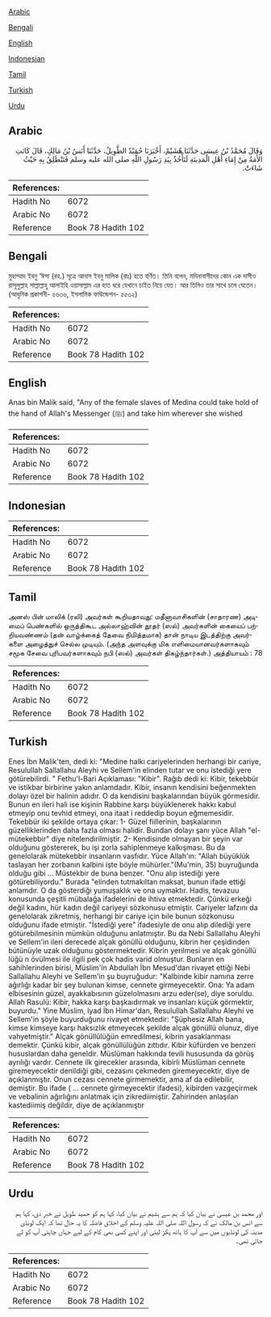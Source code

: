 [Arabic](#arabic)

[Bengali](#bengali)

[English](#english)

[Indonesian](#indonesian)

[Tamil](#tamil)

[Turkish](#turkish)

[Urdu](#urdu)

## Arabic


<div dir="rtl" lang="ar" style={{fontSize:'larger',backgroundColor:'#f8f9fa',padding:20}}>
وَقَالَ مُحَمَّدُ بْنُ عِيسَى حَدَّثَنَا هُشَيْمٌ، أَخْبَرَنَا حُمَيْدٌ الطَّوِيلُ، حَدَّثَنَا أَنَسُ بْنُ مَالِكٍ، قَالَ كَانَتِ الأَمَةُ مِنْ إِمَاءِ أَهْلِ الْمَدِينَةِ لَتَأْخُذُ بِيَدِ رَسُولِ اللَّهِ صلى الله عليه وسلم فَتَنْطَلِقُ بِهِ حَيْثُ شَاءَتْ‏.‏
</div>
<div style={{backgroundColor:'#f8f9fa',padding:20, marginBottom: 10}}><table> <thead> <tr> <th>References:</th> <th></th> </tr> </thead> <tbody><tr><td>Hadith No</td><td>6072</td></tr><tr><td>Arabic No</td><td>6072</td></tr><tr><td>Reference</td><td>Book 78 Hadith 102</td></tr></tbody></table></div>

## Bengali


<div dir="ltr" lang="bn" style={{fontSize:'larger',backgroundColor:'#f8f9fa',padding:20}}>
মুহাম্মাদ ইবনু ‘ঈসা (রহ.) সূত্রে আনাস ইবনু মালিক (রাঃ) হতে বর্ণিত। তিনি বলেন, মদিনাবাসীদের কোন এক দাসীও রাসূলুল্লাহ সাল্লাল্লাহু আলাইহি ওয়াসাল্লাম এর হাত ধরে যেখানে চাইত নিয়ে যেত। আর তিনিও তার সাথে চলে যেতেন। (আধুনিক প্রকাশনী- ৫৬৩৬, ইসলামিক ফাউন্ডেশন- ৫৫৩২)
</div>
<div style={{backgroundColor:'#f8f9fa',padding:20, marginBottom: 10}}><table> <thead> <tr> <th>References:</th> <th></th> </tr> </thead> <tbody><tr><td>Hadith No</td><td>6072</td></tr><tr><td>Arabic No</td><td>6072</td></tr><tr><td>Reference</td><td>Book 78 Hadith 102</td></tr></tbody></table></div>

## English


<div dir="ltr" lang="en" style={{fontSize:'larger',backgroundColor:'#f8f9fa',padding:20}}>
Anas bin Malik said, "Any of the female slaves of Medina could take hold of the hand of Allah's Messenger (ﷺ) and take him wherever she wished
</div>
<div style={{backgroundColor:'#f8f9fa',padding:20, marginBottom: 10}}><table> <thead> <tr> <th>References:</th> <th></th> </tr> </thead> <tbody><tr><td>Hadith No</td><td>6072</td></tr><tr><td>Arabic No</td><td>6072</td></tr><tr><td>Reference</td><td>Book 78 Hadith 102</td></tr></tbody></table></div>

## Indonesian


<div dir="ltr" lang="id" style={{fontSize:'larger',backgroundColor:'#f8f9fa',padding:20}}>

</div>
<div style={{backgroundColor:'#f8f9fa',padding:20, marginBottom: 10}}><table> <thead> <tr> <th>References:</th> <th></th> </tr> </thead> <tbody><tr><td>Hadith No</td><td>6072</td></tr><tr><td>Arabic No</td><td>6072</td></tr><tr><td>Reference</td><td>Book 78 Hadith 102</td></tr></tbody></table></div>

## Tamil


<div dir="ltr" lang="ta" style={{fontSize:'larger',backgroundColor:'#f8f9fa',padding:20}}>
அனஸ் பின் மாலிக் (ரலி) அவர்கள் கூறியதாவது: மதீனாவாசிகளின் (சாதாரண) அடிமைப் பெண்களில் ஒருத்திகூட அல்லாஹ்வின் தூதர் (ஸல்) அவர்களின் கையைப் பற்றியவண்ணம் (தன் வாழ்க்கைத் தேவை நிமித்தமாக) தான் நாடிய இடத்திற்கு அவர்களை அழைத்துச் செல்ல முடியும். (அந்த அளவுக்கு மிக எளிமையானவர்களாகவும் சமூக சேவை புரிபவர்களாகவும் நபி (ஸல்) அவர்கள் திகழ்ந்தார்கள்.) அத்தியாயம் : 78
</div>
<div style={{backgroundColor:'#f8f9fa',padding:20, marginBottom: 10}}><table> <thead> <tr> <th>References:</th> <th></th> </tr> </thead> <tbody><tr><td>Hadith No</td><td>6072</td></tr><tr><td>Arabic No</td><td>6072</td></tr><tr><td>Reference</td><td>Book 78 Hadith 102</td></tr></tbody></table></div>

## Turkish


<div dir="ltr" lang="tr" style={{fontSize:'larger',backgroundColor:'#f8f9fa',padding:20}}>
Enes İbn Malik'ten, dedi ki: "Medine halkı cariyelerinden herhangi bir cariye, Resulullah Sallallahu Aleyhi ve Sellem'in elinden tutar ve onu istediği yere götürebilirdi. " Fethu'l-Bari Açıklaması: "Kibir". Rağıb dedi ki: Kibir, tekebbür ve istikbar birbirine yakın anlamdadır. Kibir, insanın kendisini beğenmekten dolayı özel bir halinin adıdır. O da kendisini başkalarından büyük görmesidir. Bunun en ileri hali ise kişinin Rabbine karşı büyüklenerek hakkı kabul etmeyip onu tevhid etmeyi, ona itaat i reddedip boyun eğmemesidir. Tekebbür iki şekilde ortaya çıkar: 1- Güzel fiillerinin, başkalarının güzelliklerinden daha fazla olması halidir. Bundan dolayı şanı yüce Allah "el-mütekebbir" diye nitelendirilmiştir. 2- Kendisinde olmayan bir şeyin var olduğunu göstererek, bu işi zorla sahiplenmeye kalkışması. Bu da genelolarak mütekebbir insanların vasfıdır. Yüce Allah'ın: "Allah büyüklük taslayan her zorbanın kalbini işte böyle mühürler."(Mu'min, 35) buyruğunda olduğu gibi ... Müstekbir de buna benzer. "Onu alıp istediği yere götürebiliyordu." Burada "elinden tutmakıltan maksat, bunun ifade ettiği anlamdır. O da gösterdiği yumuşaklık ve ona uymaktır. Hadis, tevazuu konusunda çeşitli mübalağa ifadelerini de ihtiva etmektedir. Çünkü erkeği değil kadını, hür kadın değil cariyeyi sözkonusu etmiştir. Cariyeler lafzını da genelolarak zikretmiş, herhangi bir cariye için bile bunun sözkonusu olduğunu ifade etmiştir. "İstediği yere" ifadesiyle de onu alıp dilediği yere götürebilmesinin mümkün olduğunu anlatmıştır. Bu da Nebi Sallallahu Aleyhi ve Sellem'in ileri derecede alçak gönüllü olduğunu, kibrin her çeşidinden bütünüyle uzak olduğunu göstermektedir. Kibrin yerilmesi ve alçak gönüllü lüğü n övülmesi ile ilgili pek çok hadis varid olmuştur. Bunların en sahihlerinden birisi, Müslim'in Abdullah İbn Mesud'dan rivayet ettiği Nebi Sallallahu Aleyhi ve Sellem'in şu buyruğudur: "Kalbinde kibir namına zerre ağırlığı kadar bir şey bulunan kimse, cennete girmeyecektir. Ona: Ya adam elbisesinin güzel, ayakkabısının güzelolmasını arzu eder(se), diye soruldu. Allah Rasulü: Kibir, hakka karşı başkaıdırmak ve insanları küçük görmektir, buyurdu." Yine Müslim, lyad İbn Himar'dan, Resulullah Sallallahu Aleyhi ve Sellem'in şöyle buyurduğunu rivayet etmektedir: "Şüphesiz Allah bana, kimse kimseye karşı haksızlık etmeyecek şekilde alçak gönüllü olunuz, diye vahyetmiştir." Alçak gönüllülüğün emredilmesi, kibrin yasaklanması demektir. Çünkü kibir, alçak gönüllülüğün zıttıdır. Kibir küfürden ve benzeri hususlardan daha geneldir. Müslüman hakkında tevili hususunda da görüş ayrılığı vardır. Cennete ilk girecekler arasında, kibirli Müslüman cennete giremeyecektir denildiği gibi, cezasını çekmeden giremeyecektir, diye de açıklanmıştır. Onun cezası cennete girmemektir, ama af da edilebilir, demiştir. Bu ifade ( ... cennete girmeyecektir ifadesi), kibirden vazgeçirmek ve vebalinin ağırlığını anlatmak için zikrediimiştir. Zahirinden anlaşılan kastediimiş değildir, diye de açıklanmıştır
</div>
<div style={{backgroundColor:'#f8f9fa',padding:20, marginBottom: 10}}><table> <thead> <tr> <th>References:</th> <th></th> </tr> </thead> <tbody><tr><td>Hadith No</td><td>6072</td></tr><tr><td>Arabic No</td><td>6072</td></tr><tr><td>Reference</td><td>Book 78 Hadith 102</td></tr></tbody></table></div>

## Urdu


<div dir="rtl" lang="ur" style={{fontSize:'larger',backgroundColor:'#f8f9fa',padding:20}}>
اور محمد بن عیسیٰ نے بیان کیا کہ ہم سے ہشیم نے بیان کیا، کہا ہم کو حمید طویل نے خبر دی، کہا ہم سے انس بن مالک نے کہ رسول اللہ صلی اللہ علیہ وسلم کے اخلاق فاضلہ کا یہ حال تھا کہ ایک لونڈی مدینہ کی لونڈیوں میں سے آپ کا ہاتھ پکڑ لیتی اور اپنے کسی بھی کام کے لیے جہاں چاہتی آپ کو لے جاتی تھی۔
</div>
<div style={{backgroundColor:'#f8f9fa',padding:20, marginBottom: 10}}><table> <thead> <tr> <th>References:</th> <th></th> </tr> </thead> <tbody><tr><td>Hadith No</td><td>6072</td></tr><tr><td>Arabic No</td><td>6072</td></tr><tr><td>Reference</td><td>Book 78 Hadith 102</td></tr></tbody></table></div>